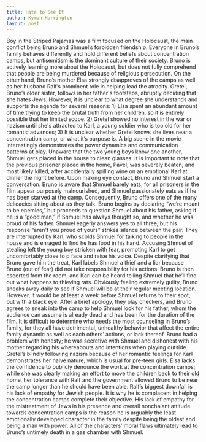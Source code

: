 ```yaml
---
title: Hate to See It
author: Kymon Harrington
layout: post
---
```


Boy in the Striped Pajamas was a film focused on the Holocaust, the main conflict being Bruno and Shmuel’s forbidden friendship. Everyone in Bruno’s family behaves differently and hold different beliefs about concentration camps, but antisemitism is the dominant culture of their society. Bruno is actively learning more about the Holocaust, but does not fully comprehend that people are being murdered because of religious persecution. On the other hand, Bruno’s mother Elsa strongly disapproves of the camps as well as her husband Ralf’s prominent role in helping lead the atrocity. Gretel, Bruno’s older sister, follows in her father's footsteps, abruptly deciding that she hates Jews. However, it is unclear to what degree she understands and supports the agenda for several reasons: 1) Elsa spent an abundant amount of time trying to keep the brutal truth from her children, so it is entirely possible that her limited scope. 2) Gretel showed no interest in the war or nazism until she's attracted to Karl, a young soldier who is too old for her romantic advances; 3) It is unclear whether Gretel knows she lives near a concentration camp, or what it’s purpose is. A big scene in the movie interestingly demonstrates the power dynamics and communication patterns at play. Unaware that the two young boys know one another, Shmuel gets placed in the house to clean glasses. It is important to note that the previous prisoner placed in the home, Pavel, was severely beaten, and most likely killed, after accidentally spilling wine on an emotional Karl at dinner the night before. Upon making eye contact, Bruno and Shmuel start a conversation. Bruno is aware that Shmuel barely eats, for all prisoners in the film appear purposely malnourished, and Shmuel passionately eats as if he has been starved at the camp. Consequently, Bruno offers one of the many delicacies sitting about as they talk. Bruno begins by declaring “we’re meant to be enemies,” but proceeds to question Shmuel about his father, asking if he is a “good man,” if Shmuel has always thought so, and whether he was proud of his father. Shmuel eagerly answers yes to all three, but his response “aren't you proud of yours” strikes silence between the pair. They are interrupted by Karl, who scolds Shmuel for talking to people in the house and is enraged to find he has food in his hand. Accusing Shmuel of stealing left the young boy stricken with fear, prompting Karl to get uncomfortably close to p face and raise his voice. Despite clarifying that Bruno gave him the treat, Karl labels Shmuel a thief and a liar because Bruno (out of fear) did not take responsibility for his actions. Bruno is then escorted from the room, and Karl can be heard telling Shmuel that he’ll find out what happens to thieving rats. Obviously feeling extremely guilty, Bruno sneaks away daily to see if Shmuel will be at their regular meeting location. However, it would be at least a week before Shmuel returns to their spot, but with a black eye. After a brief apology, they play checkers, and Bruno agrees to sneak into the camp to help Shmuel look for his father, whom the audience can assume is already dead and has been for the duration of the film. It is difficult to determine who needs the most counseling in Bruno’s family, for they all have detrimental, unhealthy behavior that affect the entire family dynamic as well as each others’ actions, or lack thereof. Bruno had a problem with honesty; he was secretive with Shmuel and dishonest with his mother regarding his whereabouts and intentions when playing outside. Gretel’s blindly following nazism because of her romantic feelings for Karl demonstrates her naive nature, which is usual for pre-teen girls. Elsa lacks the confidence to publicly denounce the work at the concentration camps; while she was clearly making an effort to move the children back to their old home, her tolerance with Ralf and the government allowed Bruno to be near the camp longer than he should have been able. Ralf’s biggest downfall is his lack of empathy for Jewish people. It is why he is complacent in helping the concentration camps complete their objective. His lack of empathy for the mistreatment of Jews in his presence and overall nonchalant attitude towards concentration camps is the reason he is arguably the least emotionally developed character in the family despite being the oldest and being a man with power. All of the characters’ moral flaws ultimately lead to Bruno’s untimely death in a gas chamber with Shmuel.
